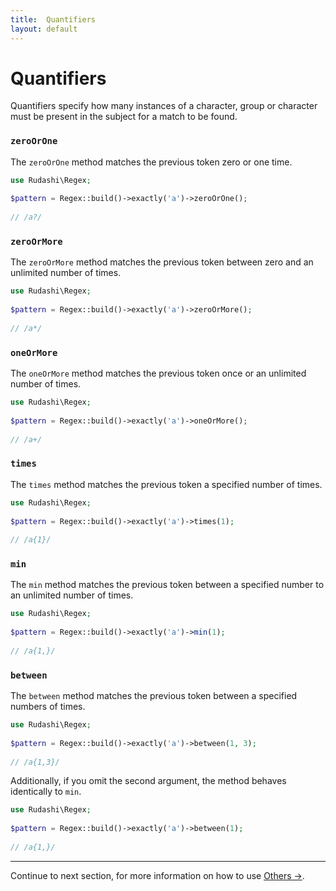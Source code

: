 ```yaml
---
title:  Quantifiers
layout: default
---
```


# Quantifiers

Quantifiers specify how many instances of a character, group or character must be present in the subject for a match to be found.

### `zeroOrOne`

The `zeroOrOne` method matches the previous token zero or one time.

```php
use Rudashi\Regex;
 
$pattern = Regex::build()->exactly('a')->zeroOrOne();
 
// /a?/
```

### `zeroOrMore`

The `zeroOrMore` method matches the previous token between zero and an unlimited number of times.

```php
use Rudashi\Regex;
 
$pattern = Regex::build()->exactly('a')->zeroOrMore();
 
// /a*/
```

### `oneOrMore`

The `oneOrMore` method matches the previous token once or an unlimited number of times.

```php
use Rudashi\Regex;
 
$pattern = Regex::build()->exactly('a')->oneOrMore();
 
// /a+/
```

### `times`

The `times` method matches the previous token a specified number of times.

```php
use Rudashi\Regex;
 
$pattern = Regex::build()->exactly('a')->times(1);
 
// /a{1}/
```

### `min`

The `min` method matches the previous token between a specified number to an unlimited number of times.

```php
use Rudashi\Regex;
 
$pattern = Regex::build()->exactly('a')->min(1);
 
// /a{1,}/
```

### `between`

The `between` method matches the previous token between a specified numbers of times.

```php
use Rudashi\Regex;
 
$pattern = Regex::build()->exactly('a')->between(1, 3);
 
// /a{1,3}/
```

Additionally, if you omit the second argument, the method behaves identically to `min`.

```php
use Rudashi\Regex;
 
$pattern = Regex::build()->exactly('a')->between(1);
 
// /a{1,}/
```

---

Continue to next section, for more information on how to use [Others →](others).